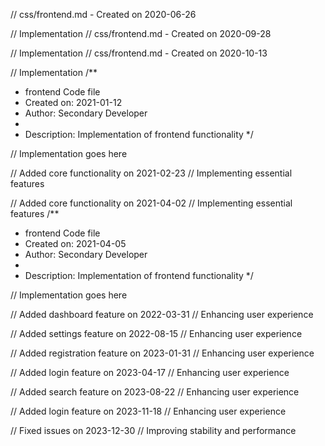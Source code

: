 // css/frontend.md - Created on 2020-06-26

// Implementation
// css/frontend.md - Created on 2020-09-28

// Implementation
// css/frontend.md - Created on 2020-10-13

// Implementation
/**
 * frontend Code file
 * Created on: 2021-01-12
 * Author: Secondary Developer
 *
 * Description: Implementation of frontend functionality
 */
 
// Implementation goes here


// Added core functionality on 2021-02-23
// Implementing essential features

// Added core functionality on 2021-04-02
// Implementing essential features
/**
 * frontend Code file
 * Created on: 2021-04-05
 * Author: Secondary Developer
 *
 * Description: Implementation of frontend functionality
 */
 
// Implementation goes here


// Added dashboard feature on 2022-03-31
// Enhancing user experience

// Added settings feature on 2022-08-15
// Enhancing user experience

// Added registration feature on 2023-01-31
// Enhancing user experience

// Added login feature on 2023-04-17
// Enhancing user experience

// Added search feature on 2023-08-22
// Enhancing user experience

// Added login feature on 2023-11-18
// Enhancing user experience

// Fixed issues on 2023-12-30
// Improving stability and performance
